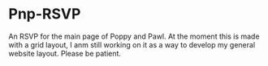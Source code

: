 # Pnp-RSVP
 An RSVP for the main page of Poppy and Pawl.
 At the moment this is made with a grid layout, I anm still working on it as a way to develop my general website layout. Please be patient.
